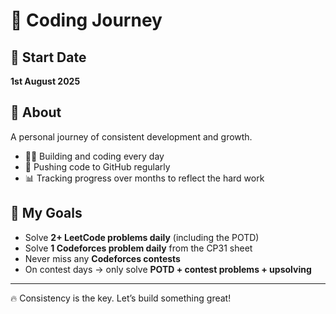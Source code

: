 # 🚀 Coding Journey

## 📅 Start Date
**1st August 2025**

## 📖 About
A personal journey of consistent development and growth.  

- 👨‍💻 Building and coding every day  
- 🔄 Pushing code to GitHub regularly  
- 📊 Tracking progress over months to reflect the hard work  

## 🎯 My Goals
- Solve **2+ LeetCode problems daily** (including the POTD)  
- Solve **1 Codeforces problem daily** from the CP31 sheet  
- Never miss any **Codeforces contests**  
- On contest days → only solve **POTD + contest problems + upsolving**  

---

🔥 Consistency is the key. Let’s build something great!
